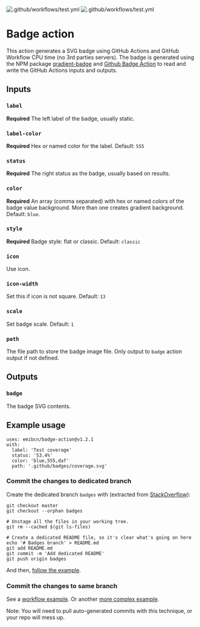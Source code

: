 ![.github/workflows/test.yml](https://github.com/emibcn/badge-action/workflows/.github/workflows/test.yml/badge.svg)
![.github/workflows/test.yml](https://raw.githubusercontent.com/emibcn/badge-action/badges/master/test-badge.svg)

# Badge action

This action generates a SVG badge using GitHub Actions and GitHub Workflow CPU time (no 3rd parties servers). The badge is generated using the NPM package [gradient-badge](https://github.com/bokub/gradient-badge) and [Github Badge Action](https://www.npmjs.com/package/github-badge-action) to read and write the GitHub Actions inputs and outputs.

## Inputs

### `label`

**Required** The left label of the badge, usually static.

### `label-color`

**Required** Hex or named color for the label. Default: `555`

### `status`

**Required** The right status as the badge, usually based on results.

### `color`

**Required** An array (comma separated) with hex or named colors of the badge value background. More than one creates gradient background. Default: `blue`.

### `style`

**Required** Badge style: flat or classic. Default: `classic`

### `icon`

Use icon.

### `icon-width`

Set this if icon is not square. Default: `13`

### `scale`

Set badge scale. Default: `1`

### `path`

The file path to store the badge image file. Only output to `badge` action output if not defined.

## Outputs

### `badge`

The badge SVG contents.

## Example usage

```
uses: emibcn/badge-action@v1.2.1
with:
  label: 'Test coverage'
  status: '53.4%'
  color: 'blue,555,daf'
  path: '.github/badges/coverage.svg'
```

### Commit the changes to dedicated branch

Create the dedicated branch `badges` with (extracted from [StackOverflow](https://stackoverflow.com/a/11487993/2928168)):

```
git checkout master
git checkout --orphan badges

# Unstage all the files in your working tree.
git rm --cached $(git ls-files)

# Create a dedicated README file, so it's clear what's going on here
echo '# Badges branch' > README.md
git add README.md
git commit -m 'Add dedicated README'
git push origin badges
```

And then, [follow the example](https://github.com/emibcn/badge-action/blob/6af286f6b6e5dcabe6fd7085e852e5e6ac7713a0/.github/workflows/test.yml).

### Commit the changes to same branch

See a [workflow example](https://github.com/emibcn/badge-action/blob/88b8f35d4c9fbd776e921f3eea831d4fdb8d4387/.github/workflows/test.yml).
Or another [more complex example](https://github.com/emibcn/pywisp/blob/master/.github/workflows/test.yml#L178).

Note: You will need to pull auto-generated commits with this technique, or your repo will mess up.
